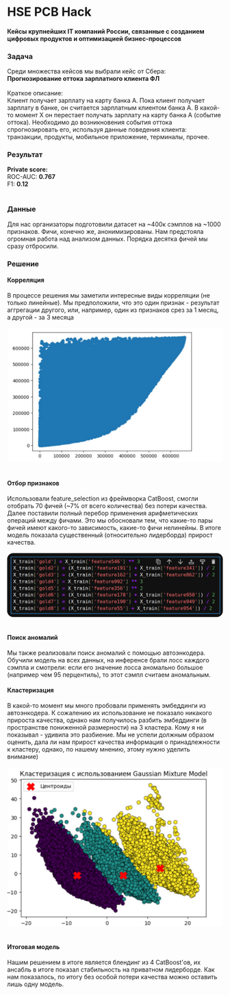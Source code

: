 # HSE PCB Hack
#### Кейсы крупнейших IT компаний России, связанные с созданием цифровых продуктов и оптимизацией бизнес-процессов
### Задача
Среди множества кейсов мы выбрали кейс от Сбера: </br>
**Прогнозирование оттока зарплатного клиента ФЛ** </br></br>
Краткое описание:</br>
Клиент получает зарплату на карту банка A. Пока клиент получает зарплату в банке, он считается зарплатным клиентом банка A. В какой-то момент Х он перестает получать зарплату на карту банка A (событие оттока). Необходимо до возникновения события оттока спрогнозировать его, используя данные поведения клиента: транзакции, продукты, мобильное приложение, терминалы, прочее.

### Результат
**Private score:** </br>
ROC-AUC: **0.767** </br>
F1: **0.12** </br></br>

### Данные
Для нас организаторы подготовили датасет на ~400к сэмплов на ~1000 признаков. Фичи, конечно же, анонимизированы. Нам предстояла огромная работа над анализом данных. Порядка десятка фичей мы сразу отбросили.

### Решение
#### Корреляция
В процессе решения мы заметили интересные виды корреляции (не только линейные). Мы предположили, что это один признак - результат аггрегации другого, или, например, один из признаков срез за 1 месяц, а другой - за 3 месяца</br></br>
![image](hse1.png)
</br></br>
#### Отбор признаков
Использовали feature_selection из фреймворка CatBoost, смогли отобрать 70 фичей (~7% от всего количества) без потери качества. Далее поставили полный перебор применения арифметических операций между фичами. Это мы обосновали тем, что какие-то пары фичей имеют какого-то зависимость, какие-то фичи нелинейны. В итоге модель показала существенный (относительно лидерборда) прирост качества.</br></br>
![image](hse2.png)
</br></br>
#### Поиск аномалий
Мы также реализовали поиск аномалий с помощью автоэнкодера. Обучили модель на всех данных, на инференсе брали лосс каждого сэмпла и смотрели: если его значение лосса аномально большое (например чем 95 перцентиль), то этот сэмпл считаем аномальным. 
#### Кластеризация
В какой-то момент мы много пробовали применять эмбеддинги из автоэнкодера. К сожалению их использование не показало никакого прироста качества, однако нам получилось разбить эмбеддинги (в пространстве пониженной размерности) на 3 кластера. Кому я ни показывал - удивила это разбиение. Мы не успели должным образом оценить, дала ли нам прирост качества информация о принадлежности к кластеру, однако, по нашему мнению, этому нужно уделить внимание)</br></br>
![image](hse3.png)
</br></br>
#### Итоговая модель
Нашим решением в итоге является блендинг из 4 CatBoost'ов, их ансабль в итоге показал стабильность на приватном лидерборде. Как нам показалось, по итогу без особой потери качества можно оставить лишь одну модель.
